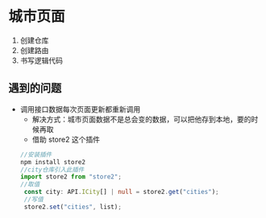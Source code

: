 # 城市页面

1. 创建仓库
2. 创建路由
3. 书写逻辑代码

## 遇到的问题

- 调用接口数据每次页面更新都重新调用
  - 解决方式：城市页面数据不是总会变的数据，可以把他存到本地，要的时候再取
  - 借助 store2 这个插件
  ```ts
  //安装插件
  npm install store2
  //city仓库引入此插件
  import store2 from "store2";
  //取值
   const city: API.ICity[] | null = store2.get("cities");
   //写值
   store2.set("cities", list);
  ```
